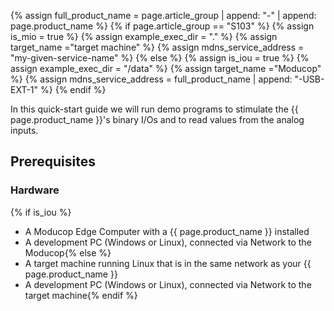 {% assign full_product_name = page.article_group | append: "-" | append: page.product_name %}
{% if page.article_group == "S103" %}
  {% assign is_mio = true %}
  {% assign example_exec_dir = "." %}
  {% assign target_name ="target machine" %}
  {% assign mdns_service_address = "my-given-service-name" %}
{% else %}
  {% assign is_iou = true %}
  {% assign example_exec_dir = "/data" %}
  {% assign target_name ="Moducop" %}
  {% assign mdns_service_address = full_product_name | append: "-USB-EXT-1" %}
{% endif %}

In this quick-start guide we will run demo programs to stimulate the {{ page.product_name }}'s binary I/Os and to read values from the analog inputs.

## Prerequisites

### Hardware
{% if is_iou %}
* A Moducop Edge Computer with a {{ page.product_name }} installed
* A development PC (Windows or Linux), connected via Network to the Moducop{% else %}
* A target machine running Linux that is in the same network as your {{ page.product_name }}
* A development PC (Windows or Linux), connected via Network to the target machine{% endif %}

